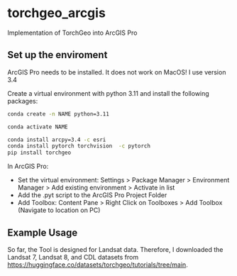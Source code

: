 # torchgeo_arcgis
Implementation of TorchGeo into ArcGIS Pro

## Set up the enviroment
ArcGIS Pro needs to be installed. It does not work on MacOS! I use version 3.4

Create a virtual environment with python 3.11 and install the following packages:
```sh
conda create -n NAME python=3.11
```
```sh
conda activate NAME
```
```sh
conda install arcpy=3.4 -c esri
conda install pytorch torchvision  -c pytorch
pip install torchgeo
```

In ArcGIS Pro:
- Set the virtual environment: Settings > Package Manager > Environment Manager > Add existing environment > Activate in list
- Add the .pyt script to the ArcGIS Pro Project Folder
- Add Toolbox: Content Pane > Right Click on Toolboxes > Add Toolbox (Navigate to location on PC)

## Example Usage
So far, the Tool is designed for Landsat data. Therefore, I downloaded the Landsat 7, Landsat 8, and CDL datasets from https://huggingface.co/datasets/torchgeo/tutorials/tree/main.
